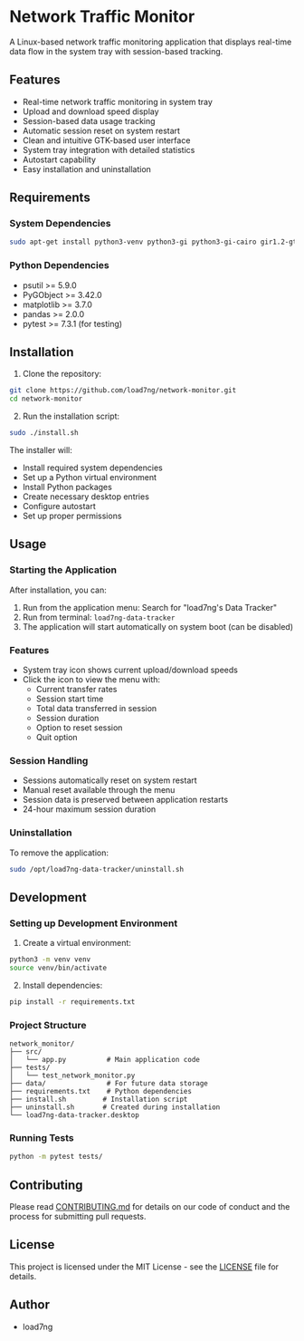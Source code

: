# Network Traffic Monitor

A Linux-based network traffic monitoring application that displays real-time data flow in the system tray with session-based tracking.

## Features

- Real-time network traffic monitoring in system tray
- Upload and download speed display
- Session-based data usage tracking
- Automatic session reset on system restart
- Clean and intuitive GTK-based user interface
- System tray integration with detailed statistics
- Autostart capability
- Easy installation and uninstallation

## Requirements

### System Dependencies
```bash
sudo apt-get install python3-venv python3-gi python3-gi-cairo gir1.2-gtk-3.0 gir1.2-appindicator3-0.1
```

### Python Dependencies
- psutil >= 5.9.0
- PyGObject >= 3.42.0
- matplotlib >= 3.7.0
- pandas >= 2.0.0
- pytest >= 7.3.1 (for testing)

## Installation

1. Clone the repository:
```bash
git clone https://github.com/load7ng/network-monitor.git
cd network-monitor
```

2. Run the installation script:
```bash
sudo ./install.sh
```

The installer will:
- Install required system dependencies
- Set up a Python virtual environment
- Install Python packages
- Create necessary desktop entries
- Configure autostart
- Set up proper permissions

## Usage

### Starting the Application
After installation, you can:
1. Run from the application menu: Search for "load7ng's Data Tracker"
2. Run from terminal: `load7ng-data-tracker`
3. The application will start automatically on system boot (can be disabled)

### Features
- System tray icon shows current upload/download speeds
- Click the icon to view the menu with:
  - Current transfer rates
  - Session start time
  - Total data transferred in session
  - Session duration
  - Option to reset session
  - Quit option

### Session Handling
- Sessions automatically reset on system restart
- Manual reset available through the menu
- Session data is preserved between application restarts
- 24-hour maximum session duration

### Uninstallation
To remove the application:
```bash
sudo /opt/load7ng-data-tracker/uninstall.sh
```

## Development

### Setting up Development Environment
1. Create a virtual environment:
```bash
python3 -m venv venv
source venv/bin/activate
```

2. Install dependencies:
```bash
pip install -r requirements.txt
```

### Project Structure
```
network_monitor/
├── src/
│   └── app.py          # Main application code
├── tests/
│   └── test_network_monitor.py
├── data/               # For future data storage
├── requirements.txt    # Python dependencies
├── install.sh         # Installation script
├── uninstall.sh       # Created during installation
└── load7ng-data-tracker.desktop
```

### Running Tests
```bash
python -m pytest tests/
```

## Contributing
Please read [CONTRIBUTING.md](CONTRIBUTING.md) for details on our code of conduct and the process for submitting pull requests.

## License
This project is licensed under the MIT License - see the [LICENSE](LICENSE) file for details.

## Author
- load7ng 